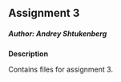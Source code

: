 ## Assignment 3

##### Author: Andrey Shtukenberg

**Description**

Contains files for assignment 3.

